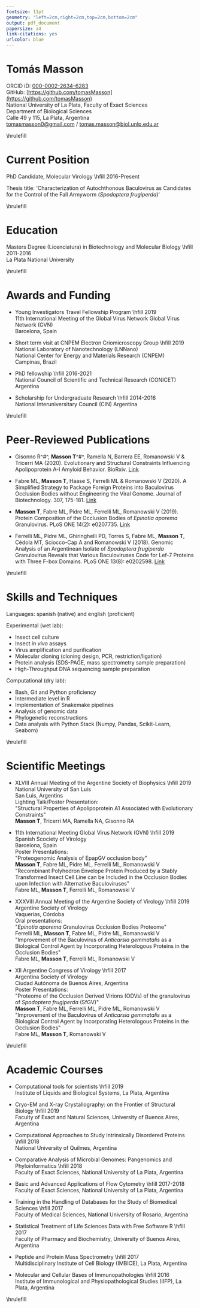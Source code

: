 ```yaml
---
fontsize: 11pt
geometry: "left=2cm,right=2cm,top=2cm,bottom=2cm"
output: pdf_document
papersize: a4
link-citations: yes
urlcolor: blue
---
```


# Tomás Masson

ORCID iD: [000-0002-2634-6283](https://orcid.org/0000-0002-2634-6283)  
GitHub: [https://github.com/tomasMasson](https://github.com/tomasMasson)  
National University of La Plata, Faculty of Exact Sciences  
Department of Biological Sciences  
Calle 49 y 115, La Plata, Argentina  
[tomasmasson0@gmail.com](tomasmasson0@gmail.com) / [tomas.masson@biol.unlp.edu.ar](tomas.masson@biol.unlp.edu.ar)  

\hrulefill

# Current Position

PhD Candidate, Molecular Virology \hfill 2016-Present

Thesis title: 'Characterization of Autochthonous Baculovirus as Candidates for the Control of the Fall Armyworm (*Spodoptera frugiperda*)'

\hrulefill

# Education

Masters Degree (Licenciatura) in Biotechnology and Molecular Biology \hfill 2011-2016  
La Plata National University

\hrulefill

# Awards and Funding

- Young Investigators Travel Fellowship Program \hfill 2019  
11th International Meeting of the Global Virus Network 
Global Virus Network (GVN)  
Barcelona, Spain

- Short term visit at CNPEM Electron Criomicroscopy Group \hfill 2019  
National Laboratory of Nanotechnology (LNNano)  
National Center for Energy and Materials Research (CNPEM)  
Campinas, Brazil

- PhD fellowship \hfill 2016-2021  
National Council of Scientific and Technical Research (CONICET)
Argentina

- Scholarship for Undergraduate Research \hfill 2014-2016  
National Interuniversitary Council (CIN)
Argentina

\hrulefill

# Peer-Reviewed Publications

- Gisonno R^#^, **Masson T**^#^, Ramella N, Barrera EE, Romanowski V & Tricerri MA (2020). Evolutionary and Structural Constraints Influencing Apolipoprotein A-I Amyloid Behavior. BioRxiv. [Link](https://doi.org/10.1101/2020.09.18.304337)
- Fabre ML, **Masson T**, Haase S, Ferrelli ML & Romanowski V (2020). A Simplified Strategy to Package Foreign Proteins into Baculovirus Occlusion Bodies without Engineering the Viral Genome. Journal of Biotechnology. 307, 175-181. [Link](https://doi.org/10.1016/j.jbiotec.2019.10.017)

- **Masson T**, Fabre ML, Pidre ML, Ferrelli ML, Romanowski V (2019). Protein Composition of the Occlusion Bodies of *Epinotia aporema* Granulovirus. PLoS ONE 14(2): e0207735. [Link](https://doi.org/10.1371/journal.pone.0207735)

- Ferrelli ML, Pídre ML, Ghiringhelli PD, Torres S, Fabre ML, **Masson T**, Cédola MT, Sciocco-Cap A and Romanowski V (2018). Genomic Analysis of an Argentinean Isolate of *Spodoptera frugiperda* Granulovirus Reveals that Various Baculoviruses Code for Lef-7 Proteins with Three F-box Domains. PLoS ONE 13(8): e0202598. [Link](https://doi.org/10.1371/journal.pone.0202598)

\hrulefill

# Skills and Techniques

Languages: spanish (native) and english (proficient)

Experimental (wet lab):

- Insect cell culture  
- Insect *in vivo* assays  
- Virus amplification and purification  
- Molecular cloning (cloning design, PCR, restriction/ligation)  
- Protein analysis (SDS-PAGE, mass spectrometry sample preparation)  
- High-Throughput DNA sequencing sample preparation  

Computational (dry lab):

- Bash, Git and Python proficiency  
- Intermediate level in R  
- Implementation of Snakemake pipelines  
- Analysis of genomic data  
- Phylogenetic reconstructions  
- Data analysis with Python Stack (Numpy, Pandas, Scikit-Learn, Seaborn) 

\hrulefill

# Scientific Meetings

- XLVIII Annual Meeting of the Argentine Society of Biophysics \hfill 2019  
National University of San Luis  
San Luis, Argentins  
Lighting Talk/Poster Presentation:  
"Structural Properties of Apolipoprotein A1 Associated with Evolutionary Constraints"  
**Masson T**, Tricerri MA, Ramella NA, Gisonno RA


- 11th International Meeting Global Virus Network (GVN) \hfill 2019  
Spanish Scociety of Virology  
Barcelona, Spain  
Poster Presentations:  
"Proteogenomic Analysis of EpapGV occlusion body"  
**Masson T**, Fabre ML, Pidre ML, Ferrelli ML, Romanowski V  
"Recombinant Polyhedron Envelope Protein Produced by a Stably Transformed Insect Cell Line can be Included in the Occlusion Bodies upon Infection with Alternative Baculoviruses"  
Fabre ML, **Masson T**, Ferrelli ML, Romanowski V  


- XXXVIII Annual Meeting of the Argentine Society of Virology \hfill 2019  
Argentine Society of Virology  
Vaquerías, Córdoba  
Oral presentations:  
"*Epinotia aporema* Granulovirus Occlusion Bodies Proteome"  
Ferrelli ML, **Masson T**, Fabre ML, Pidre ML, Romanowski V  
"Improvement of the Baculovirus of *Anticarsia gemmatalis* as a Biological Control Agent by Incorporating Heterologous Proteins in the Occlusion Bodies"  
Fabre ML, **Masson T**, Ferrelli ML, Romanowski V


- XII Argentine Congress of Virology \hfill 2017  
Argentina Society of Virology  
Ciudad Autónoma de Buenos Aires, Argentina  
Poster Presentations:  
"Proteome of the Occlusion Derived Virions (ODVs) of the granulovirus of *Spodoptera frugiperda* (SfGV)"  
**Masson T**, Fabre ML, Ferrelli ML, Pidre ML, Romanowski V  
"Improvement of the Baculovirus of *Anticarsia gemmatalis* as a Biological Control Agent by Incorporating Heterologous Proteins in the Occlusion Bodies"  
Fabre ML, **Masson T**, Romanowski V


\hrulefill

# Academic Courses

- Computational tools for scientists \hfill 2019  
Institute of Liquids and Biological Systems, La Plata, Argentina

- Cryo-EM and X-ray Crystallography: on the Frontier of Structural Biology \hfill 2019  
Faculty of Exact and Natural Sciences, University of Buenos Aires, Argentina

- Computational Approaches to Study Intrinsically Disordered Proteins \hfill 2018  
National University of Quilmes, Argentina

- Comparative Analysis of Microbial Genomes: Pangenomics and Phyloinformatics \hfill 2018  
Faculty of Exact Sciences, National University of La Plata, Argentina

- Basic and Advanced Applications of Flow Cytometry \hfill 2017-2018  
Faculty of Exact Sciences, National University of La Plata, Argentina 

- Training in the Handling of Databases for the Study of Biomedical Sciences \hfill 2017  
Faculty of Medical Sciences, National University of Rosario, Argentina

- Statistical Treatment of Life Sciences Data with Free Software R \hfill 2017  
Faculty of Pharmacy and Biochemistry, University of Buenos Aires, Argentina

- Peptide and Protein Mass Spectrometry \hfill 2017  
Multidisciplinary Institute of Cell Biology (IMBICE), La Plata, Argentina

- Molecular and Cellular Bases of Immunopathologies \hfill 2016  
Institute of Immunological and Physiopathological Studies (IIFP), La Plata, Argentina

\hrulefill
